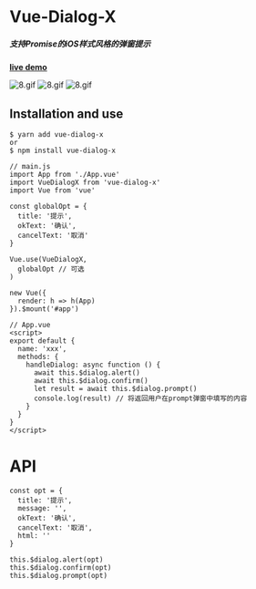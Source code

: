 # Vue-Dialog-X
##### 支持Promise的iOS样式风格的弹窗提示

**[live demo](https://a62527776a.github.io/vue-dialog-x/)**

![8.gif](https://img.rr.tv/fe/2019715/alert.gif)
![8.gif](https://img.rr.tv/fe/2019715/confirm.gif)
![8.gif](https://img.rr.tv/fe/2019715/prompt.gif)

## Installation and use

```
$ yarn add vue-dialog-x
or
$ npm install vue-dialog-x
```

```
// main.js
import App from './App.vue'
import VueDialogX from 'vue-dialog-x'
import Vue from 'vue'

const globalOpt = {
  title: '提示',
  okText: '确认',
  cancelText: '取消'
}

Vue.use(VueDialogX,
  globalOpt // 可选
)

new Vue({
  render: h => h(App)
}).$mount('#app')
```

```
// App.vue
<script>
export default {
  name: 'xxx',
  methods: {
    handleDialog: async function () {
      await this.$dialog.alert()
      await this.$dialog.confirm()
      let result = await this.$dialog.prompt()
      console.log(result) // 将返回用户在prompt弹窗中填写的内容
    }
  }
}
</script>
```

# API

```
const opt = {
  title: '提示',
  message: '',
  okText: '确认',
  cancelText: '取消',
  html: ''
}

this.$dialog.alert(opt)
this.$dialog.confirm(opt)
this.$dialog.prompt(opt)
```

